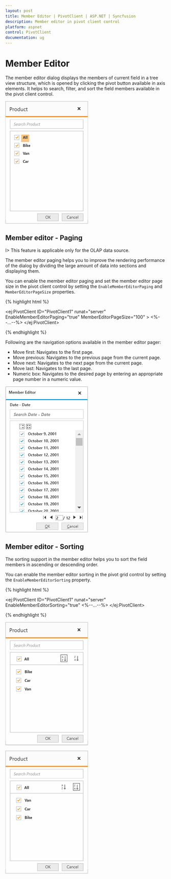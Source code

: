 ```yaml
---
layout: post
title: Member Editor | PivotClient | ASP.NET | Syncfusion
description: Member editor in pivot client control
platform: aspnet
control: PivotClient
documentation: ug
---
```


# Member Editor

The member editor dialog displays the members of current field in a tree view structure, which is opened by clicking the pivot button available in axis elements. It helps to search, filter, and sort the field members available in the pivot client control.

![Member editor in ASP NET pivot client control](Member_Editor_images/member_editor.png)

## Member editor - Paging

I> This feature is applicable only for the OLAP data source.

The member editor paging helps you to improve the rendering performance of the dialog by dividing the large amount of data into sections and displaying them.

You can enable the member editor paging and set the member editor page size in the pivot client control by setting the `EnableMemberEditorPaging` and `MemberEditorPageSize` properties.


{% highlight html %}

<ej:PivotClient ID="PivotClient1" runat="server" EnableMemberEditorPaging="true" MemberEditorPageSize="100" >
    <%--...--%>
</ej:PivotClient>

{% endhighlight %}

Following are the navigation options available in the member editor pager:
* Move first: Navigates to the first page.
* Move previous: Navigates to the previous page from the current page.
* Move next: Navigates to the next page from the current page.
* Move last: Navigates to the last page.
* Numeric box: Navigates to the desired page by entering an appropriate page number in a numeric value.

![Member editor paging in ASP NET pivot client control](Member_Editor_images/member_editor_paging.png)

## Member editor - Sorting

The sorting support in the member editor helps you to sort the field members in ascending or descending order.

You can enable the member editor sorting in the pivot grid control by setting the `EnableMemberEditorSorting` property.

{% highlight html %}

<ej:PivotClient ID="PivotClient1" runat="server" EnableMemberEditorSorting="true"
<%--...--%>
</ej:PivotClient>

{% endhighlight %}

![Member editor sorting with ascending order in ASP NET pivot client control](Member_Editor_images/member_editor_sorting_ascending.png)

![Member editor sorting with descending order in ASP NET pivot client control](Member_Editor_images/member_editor_sorting_descending.png)